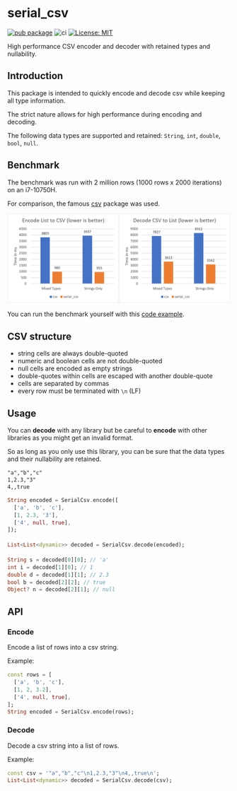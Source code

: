 # serial_csv

[![pub package](https://img.shields.io/pub/v/serial_csv.svg)](https://pub.dev/packages/serial_csv)
![ci](https://github.com/Tienisto/serial_csv/actions/workflows/ci.yml/badge.svg)
[![License: MIT](https://img.shields.io/badge/License-MIT-yellow.svg)](https://opensource.org/licenses/MIT)

High performance CSV encoder and decoder with retained types and nullability.

## Introduction

This package is intended to quickly encode and decode csv while keeping all type information.

The strict nature allows for high performance during encoding and decoding.

The following data types are supported and retained: `String`, `int`, `double`, `bool`, `null`.

## Benchmark

The benchmark was run with 2 million rows (1000 rows x 2000 iterations) on an i7-10750H.

For comparison, the famous [csv](https://pub.dev/packages/csv) package was used.

![benchmark](https://raw.githubusercontent.com/Tienisto/serial_csv/main/assets/benchmark.png)

You can run the benchmark yourself with this [code example](https://github.com/Tienisto/serial_csv/blob/main/example/benchmark.dart).

## CSV structure

- string cells are always double-quoted
- numeric and boolean cells are not double-quoted
- null cells are encoded as empty strings
- double-quotes within cells are escaped with another double-quote
- cells are separated by commas
- every row must be terminated with `\n` (LF)

## Usage

You can **decode** with any library but be careful to **encode** with other libraries as you might get an invalid format.

So as long as you only use this library, you can be sure that the data types and their nullability are retained.

```csv
"a","b","c"
1,2.3,"3"
4,,true
```

```dart
String encoded = SerialCsv.encode([
  ['a', 'b', 'c'],
  [1, 2.3, '3'],
  ['4', null, true],
]);

List<List<dynamic>> decoded = SerialCsv.decode(encoded);

String s = decoded[0][0]; // 'a'
int i = decoded[1][0]; // 1
double d = decoded[1][1]; // 2.3
bool b = decoded[2][2]; // true
Object? n = decoded[2][1]; // null
```

## API

### Encode

Encode a list of rows into a csv string.

Example:
```dart
const rows = [
  ['a', 'b', 'c'],
  [1, 2, 3.2],
  ['4', null, true],
];
String encoded = SerialCsv.encode(rows);
```

### Decode

Decode a csv string into a list of rows.

Example:
```dart
const csv = '"a","b","c"\n1,2.3,"3"\n4,,true\n';
List<List<dynamic>> decoded = SerialCsv.decode(csv);
```
